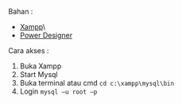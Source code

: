 Bahan :
- [Xampp](https://www.apachefriends.org/download.html)\
- [Power Designer](https://www.sap.com/cmp/syb/crm-xm16-gam-it-dtcpdt/index.html)

Cara akses :
1. Buka Xampp
2. Start Mysql
3. Buka terminal atau cmd
`cd c:\xampp\mysql\bin`
4. Login
`mysql –u root –p`
